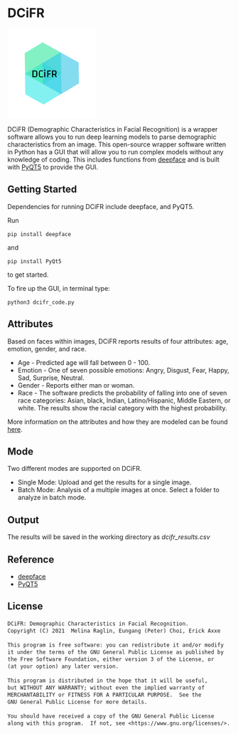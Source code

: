 # DCiFR

![](https://github.com/peter1125/DCiFR/blob/main/logo.png)

DCiFR (Demographic Characteristics in Facial Recognition) is a wrapper software allows you to run deep learning models to parse demographic characteristics from an image. This open-source wrapper software written in Python has a GUI that will allow you to run complex models without any knowledge of coding. This includes functions from [deepface](https://github.com/serengil/deepface) and is built with [PyQT5](https://pypi.org/project/PyQt5/) to provide the GUI.

## Getting Started

Dependencies for running DCiFR include deepface, and PyQT5.

Run
```
pip install deepface
```
and 
```
pip install PyQt5
```
to get started. 


To fire up the GUI, in terminal type:
```
python3 dcifr_code.py
```

## Attributes


Based on faces within images, DCiFR reports results of four attributes: age, emotion, gender, and race. 

+ Age - Predicted age will fall between 0 - 100. 
+ Emotion - One of seven possible emotions: Angry, Disgust, Fear, Happy, Sad, Surprise, Neutral.
+ Gender - Reports either man or woman.
+ Race - The software predicts the probability of falling into one of seven race categories: Asian, black, Indian, Latino/Hispanic, Middle Eastern, or white. The results show the racial category with the highest probability.

More information on the attributes and how they are modeled can be found [here](https://pypi.org/project/deepface/). 

## Mode

Two different modes are supported on DCiFR. 

+ Single Mode: Upload and get the results for a single image. 
+ Batch Mode: Analysis of a multiple images at once. Select a folder to analyze in batch mode.


## Output
The results will be saved in the working directory as *dcifr_results.csv*

## Reference

+ [deepface](https://github.com/serengil/deepface)
+ [PyQT5](https://pypi.org/project/PyQt5/)

## License

    DCiFR: Demographic Characteristics in Facial Recognition.
    Copyright (C) 2021  Melina Raglin, Eungang (Peter) Choi, Erick Axxe

    This program is free software: you can redistribute it and/or modify
    it under the terms of the GNU General Public License as published by
    the Free Software Foundation, either version 3 of the License, or
    (at your option) any later version.

    This program is distributed in the hope that it will be useful,
    but WITHOUT ANY WARRANTY; without even the implied warranty of
    MERCHANTABILITY or FITNESS FOR A PARTICULAR PURPOSE.  See the
    GNU General Public License for more details.

    You should have received a copy of the GNU General Public License
    along with this program.  If not, see <https://www.gnu.org/licenses/>.
